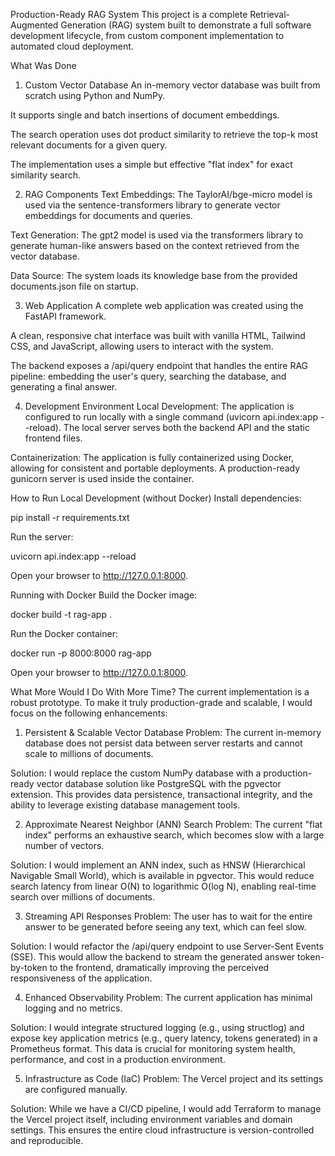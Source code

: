 Production-Ready RAG System
This project is a complete Retrieval-Augmented Generation (RAG) system built to demonstrate a full software development lifecycle, from custom component implementation to automated cloud deployment.

What Was Done
1. Custom Vector Database
An in-memory vector database was built from scratch using Python and NumPy.

It supports single and batch insertions of document embeddings.

The search operation uses dot product similarity to retrieve the top-k most relevant documents for a given query.

The implementation uses a simple but effective "flat index" for exact similarity search.

2. RAG Components
Text Embeddings: The TaylorAI/bge-micro model is used via the sentence-transformers library to generate vector embeddings for documents and queries.

Text Generation: The gpt2 model is used via the transformers library to generate human-like answers based on the context retrieved from the vector database.

Data Source: The system loads its knowledge base from the provided documents.json file on startup.

3. Web Application
A complete web application was created using the FastAPI framework.

A clean, responsive chat interface was built with vanilla HTML, Tailwind CSS, and JavaScript, allowing users to interact with the system.

The backend exposes a /api/query endpoint that handles the entire RAG pipeline: embedding the user's query, searching the database, and generating a final answer.

4. Development Environment
Local Development: The application is configured to run locally with a single command (uvicorn api.index:app --reload). The local server serves both the backend API and the static frontend files.

Containerization: The application is fully containerized using Docker, allowing for consistent and portable deployments. A production-ready gunicorn server is used inside the container.

How to Run
Local Development (without Docker)
Install dependencies:

pip install -r requirements.txt

Run the server:

uvicorn api.index:app --reload

Open your browser to http://127.0.0.1:8000.

Running with Docker
Build the Docker image:

docker build -t rag-app .

Run the Docker container:

docker run -p 8000:8000 rag-app

Open your browser to http://127.0.0.1:8000.

What More Would I Do With More Time?
The current implementation is a robust prototype. To make it truly production-grade and scalable, I would focus on the following enhancements:

1. Persistent & Scalable Vector Database
Problem: The current in-memory database does not persist data between server restarts and cannot scale to millions of documents.

Solution: I would replace the custom NumPy database with a production-ready vector database solution like PostgreSQL with the pgvector extension. This provides data persistence, transactional integrity, and the ability to leverage existing database management tools.

2. Approximate Nearest Neighbor (ANN) Search
Problem: The current "flat index" performs an exhaustive search, which becomes slow with a large number of vectors.

Solution: I would implement an ANN index, such as HNSW (Hierarchical Navigable Small World), which is available in pgvector. This would reduce search latency from linear O(N) to logarithmic O(log N), enabling real-time search over millions of documents.

3. Streaming API Responses
Problem: The user has to wait for the entire answer to be generated before seeing any text, which can feel slow.

Solution: I would refactor the /api/query endpoint to use Server-Sent Events (SSE). This would allow the backend to stream the generated answer token-by-token to the frontend, dramatically improving the perceived responsiveness of the application.

4. Enhanced Observability
Problem: The current application has minimal logging and no metrics.

Solution: I would integrate structured logging (e.g., using structlog) and expose key application metrics (e.g., query latency, tokens generated) in a Prometheus format. This data is crucial for monitoring system health, performance, and cost in a production environment.

5. Infrastructure as Code (IaC)
Problem: The Vercel project and its settings are configured manually.

Solution: While we have a CI/CD pipeline, I would add Terraform to manage the Vercel project itself, including environment variables and domain settings. This ensures the entire cloud infrastructure is version-controlled and reproducible.